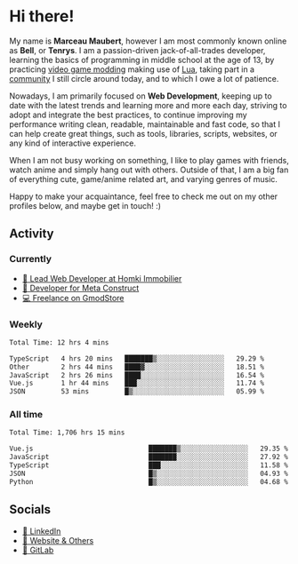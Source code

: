 # Hi there!

My name is **Marceau Maubert**, however I am most commonly known online as **Bell**, or **Tenrys**. I am a passion-driven jack-of-all-trades developer, learning the basics of programming in middle school at the age of 13, by practicing [video game modding](https://garrysmod.com) making use of [Lua](https://lua.org), taking part in a [community](https://metastruct.net) I still circle around today, and to which I owe a lot of patience.

Nowadays, I am primarily focused on **Web Development**, keeping up to date with the latest trends and learning more and more each day, striving to adopt  and integrate the best practices, to continue improving my performance writing clean, readable, maintainable and fast code, so that I can help create great things, such as tools, libraries, scripts, websites, or any kind of interactive experience.

When I am not busy working on something, I like to play games with friends, watch anime and simply hang out with others. Outside of that, I am a big fan of everything cute, game/anime related art, and varying genres of music.

Happy to make your acquaintance, feel free to check me out on my other profiles below, and maybe get in touch! :)

## Activity

### Currently

- [🏢 Lead Web Developer at Homki Immobilier](https://homki-immobilier.com)
- [🎈 Developer for Meta Construct](https://metastruct.net)
- [💻 Freelance on GmodStore](https://www.gmodstore.com/users/Tenrys)

### Weekly
<!--START_SECTION:wakaWeekly-->

```txt
Total Time: 12 hrs 4 mins

TypeScript   4 hrs 20 mins   ███████▒░░░░░░░░░░░░░░░░░   29.29 %
Other        2 hrs 44 mins   ████▓░░░░░░░░░░░░░░░░░░░░   18.51 %
JavaScript   2 hrs 26 mins   ████░░░░░░░░░░░░░░░░░░░░░   16.54 %
Vue.js       1 hr 44 mins    ███░░░░░░░░░░░░░░░░░░░░░░   11.74 %
JSON         53 mins         █▒░░░░░░░░░░░░░░░░░░░░░░░   05.99 %
```

<!--END_SECTION:wakaWeekly-->

### All time
<!--START_SECTION:wakaTotal-->

```txt
Total Time: 1,706 hrs 15 mins

Vue.js                             ███████▒░░░░░░░░░░░░░░░░░   29.35 %
JavaScript                         ███████░░░░░░░░░░░░░░░░░░   27.92 %
TypeScript                         ███░░░░░░░░░░░░░░░░░░░░░░   11.58 %
JSON                               █▒░░░░░░░░░░░░░░░░░░░░░░░   04.93 %
Python                             █▒░░░░░░░░░░░░░░░░░░░░░░░   04.68 %
```

<!--END_SECTION:wakaTotal-->

## Socials

- [👔 LinkedIn](https://www.linkedin.com/in/marceau-maubert)
- [🔗 Website & Others](https://bell.moe)
- [🦊 GitLab](https://gitlab.com/Tenrys)
